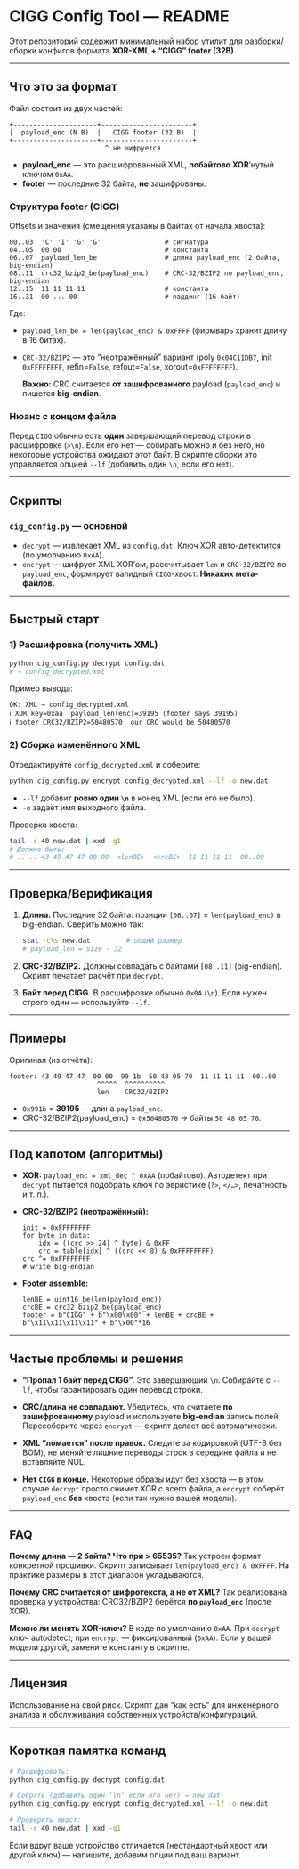 # CIGG Config Tool — README

Этот репозиторий содержит минимальный набор утилит для разборки/сборки конфигов формата **XOR-XML + “CIGG” footer (32B)**.

---

## Что это за формат

Файл состоит из двух частей:

```
+---------------------+-----------------------+
|  payload_enc (N B)  |   CIGG footer (32 B)  |
+---------------------+-----------------------+
                        ^ не шифруется
```

* **payload\_enc** — это расшифрованный XML, **побайтово XOR**’нутый ключом `0xAA`.
* **footer** — последние 32 байта, **не** зашифрованы.

### Структура footer (CIGG)

Offsets и значения (смещения указаны в байтах от начала хвоста):

```
00..03  'C' 'I' 'G' 'G'                # сигнатура
04..05  00 00                          # константа
06..07  payload_len_be                 # длина payload_enc (2 байта, big-endian)
08..11  crc32_bzip2_be(payload_enc)    # CRC-32/BZIP2 по payload_enc, big-endian
12..15  11 11 11 11                    # константа
16..31  00 ... 00                      # паддинг (16 байт)
```

Где:

* `payload_len_be = len(payload_enc) & 0xFFFF` (фирмварь хранит длину в 16 битах).
* `CRC-32/BZIP2` — это “неотражённый” вариант (poly `0x04C11DB7`, init `0xFFFFFFFF`, refin=`False`, refout=`False`, xorout=`0xFFFFFFFF`).

    **Важно:** CRC считается **от зашифрованного** payload (`payload_enc`) и пишется **big-endian**.

### Нюанс с концом файла

Перед `CIGG` обычно есть **один** завершающий перевод строки в расшифровке (`>\n`).
Если его нет — собирать можно и без него, но некоторые устройства ожидают этот байт.
В скрипте сборки это управляется опцией `--lf` (добавить один `\n`, если его нет).

---

## Скрипты

### `cig_config.py` — основной

* `decrypt` — извлекает XML из `config.dat`. Ключ XOR авто-детектится (по умолчанию `0xAA`).
* `encrypt` — шифрует XML XOR’ом, рассчитывает `len` и `CRC-32/BZIP2` по `payload_enc`, формирует валидный `CIGG`-хвост. **Никаких мета-файлов.**

---

## Быстрый старт

### 1) Расшифровка (получить XML)

```bash
python cig_config.py decrypt config.dat
# → config_decrypted.xml
```

Пример вывода:

```
OK: XML → config_decrypted.xml
ℹ XOR key=0xaa  payload_len(enc)=39195 (footer says 39195)
ℹ footer CRC32/BZIP2=50480570  our CRC would be 50480570
```

### 2) Сборка изменённого XML

Отредактируйте `config_decrypted.xml` и соберите:

```bash
python cig_config.py encrypt config_decrypted.xml --lf -o new.dat
```

* `--lf` добавит **ровно один `\n`** в конец XML (если его не было).
* `-o` задаёт имя выходного файла.

Проверка хвоста:

```bash
tail -c 40 new.dat | xxd -g1
# Должно быть:
# .. .. 43 49 47 47 00 00  <lenBE>  <crcBE>  11 11 11 11  00..00
```

---

## Проверка/Верификация

1. **Длина.**
   Последние 32 байта: позиции `[06..07]` = `len(payload_enc)` в big-endian.
   Сверить можно так:

   ```bash
   stat -c%s new.dat         # общий размер
   # payload_len = size - 32
   ```

2. **CRC-32/BZIP2.**
   Должны совпадать с байтами `[08..11]` (big-endian). Скрипт печатает расчёт при `decrypt`.

3. **Байт перед CIGG.**
   В расшифровке обычно `0x0A` (`\n`). Если нужен строго один — используйте `--lf`.

---

## Примеры

Оригинал (из отчёта):

```
footer: 43 49 47 47  00 00  99 1b  50 48 05 70  11 11 11 11  00..00
                      ^^^^^  ^^^^^^^^^^
                      len    CRC32/BZIP2
```

* `0x991b` = **39195** — длина `payload_enc`.
* CRC-32/BZIP2(payload\_enc) = `0x50480570` → байты `50 48 05 70`.

---

## Под капотом (алгоритмы)

* **XOR:** `payload_enc = xml_dec ^ 0xAA` (побайтово).
  Автодетект при `decrypt` пытается подобрать ключ по эвристике (`?>`, `</…>`, печатность и т. п.).

* **CRC-32/BZIP2 (неотражённый):**

  ```
  init = 0xFFFFFFFF
  for byte in data:
      idx = ((crc >> 24) ^ byte) & 0xFF
      crc = table[idx] ^ ((crc << 8) & 0xFFFFFFFF)
  crc ^= 0xFFFFFFFF
  # write big-endian
  ```

* **Footer assemble:**

  ```
  lenBE = uint16_be(len(payload_enc))
  crcBE = crc32_bzip2_be(payload_enc)
  footer = b"CIGG" + b"\x00\x00" + lenBE + crcBE + b"\x11\x11\x11\x11" + b"\x00"*16
  ```

---

## Частые проблемы и решения

* **“Пропал 1 байт перед CIGG”.**
  Это завершающий `\n`. Собирайте с `--lf`, чтобы гарантировать один перевод строки.

* **CRC/длина не совпадают.**
  Убедитесь, что считаете **по зашифрованному** payload и используете **big-endian** запись полей.
  Пересоберите через `encrypt` — скрипт делает всё автоматически.

* **XML “ломается” после правок.**
  Следите за кодировкой (UTF-8 без BOM), не меняйте лишние переводы строк в середине файла и не вставляйте NUL.

* **Нет `CIGG` в конце.**
  Некоторые образы идут без хвоста — в этом случае `decrypt` просто снимет XOR с всего файла, а `encrypt` соберёт `payload_enc` **без** хвоста (если так нужно вашей модели).

---

## FAQ

**Почему длина — 2 байта? Что при > 65535?**
Так устроен формат конкретной прошивки. Скрипт записывает `len(payload_enc) & 0xFFFF`. На практике размеры в этот диапазон укладываются.

**Почему CRC считается от шифротекста, а не от XML?**
Так реализована проверка у устройства: CRC32/BZIP2 берётся **по `payload_enc`** (после XOR).

**Можно ли менять XOR-ключ?**
В коде по умолчанию `0xAA`. При `decrypt` ключ autodetect; при `encrypt` — фиксированный (`0xAA`). Если у вашей модели другой, замените константу в скрипте.

---

## Лицензия

Использование на свой риск. Скрипт дан “как есть” для инженерного анализа и обслуживания собственных устройств/конфигураций.

---

## Короткая памятка команд

```bash
# Расшифровать:
python cig_config.py decrypt config.dat

# Собрать (добавить один '\n' если его нет) → new.dat:
python cig_config.py encrypt config_decrypted.xml --lf -o new.dat

# Проверить хвост:
tail -c 40 new.dat | xxd -g1
```

Если вдруг ваше устройство отличается (нестандартный хвост или другой ключ) — напишите, добавим опции под ваш вариант.
